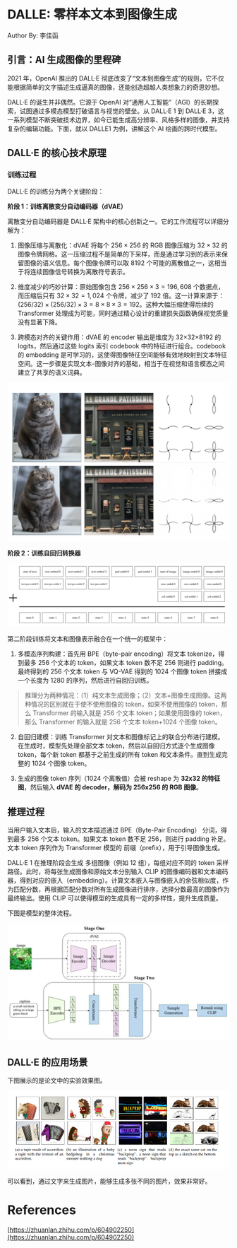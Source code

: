 # DALLE: 零样本文本到图像生成

Author By: 李佳函

## 引言：AI 生成图像的里程碑

2021 年，OpenAI 推出的 DALL·E 彻底改变了“文本到图像生成”的规则，它不仅能根据简单的文字描述生成逼真的图像，还能创造超越人类想象力的奇思妙想。

DALL·E 的诞生并非偶然。它源于 OpenAI 对“通用人工智能”（AGI）的长期探索，试图通过多模态模型打破语言与视觉的壁垒。从 DALL·E 1 到 DALL·E 3，这一系列模型不断突破技术边界，如今已能生成高分辨率、风格多样的图像，并支持复杂的编辑功能。下面，就以 DALLE1 为例，讲解这个 AI 绘画的跨时代模型。

## DALL·E 的核心技术原理

### 训练过程

DALL·E 的训练分为两个关键阶段：

**阶段 1：训练离散变分自动编码器（dVAE）**

离散变分自动编码器是 DALL·E 架构中的核心创新之一。它的工作流程可以详细分解为：

1. 图像压缩与离散化：dVAE 将每个 $256×256$ 的 RGB 图像压缩为 $32×32$ 的图像令牌网格。这一压缩过程不是简单的下采样，而是通过学习到的表示来保留图像的语义信息。每个图像令牌可以取 $8192$ 个可能的离散值之一，这相当于将连续图像信号转换为离散符号表示。

2. 维度减少的巧妙计算：原始图像包含 $256×256×3=196,608$ 个数据点，而压缩后只有 $32×32=1,024$ 个令牌，减少了 192 倍。这一计算来源于：$(256/32)×(256/32)×3 = 8×8×3 = 192$。这种大幅压缩使得后续的 Transformer 处理成为可能，同时通过精心设计的重建损失函数确保视觉质量没有显著下降。

3. 跨模态对齐的关键作用：dVAE 的 encoder 输出是维度为 32×32×8192 的 logits，然后通过这些 logits 索引 codebook 中的特征进行组合。codebook 的 embedding 是可学习的，这使得图像特征空间能够有效地映射到文本特征空间。这一步骤是实现文本-图像对齐的基础，相当于在视觉和语言模态之间建立了共享的语义词典。

![alt text](./images/03DALLE01.png)

**阶段 2：训练自回归转换器**

![alt text](./images/03DALLE02.png)

第二阶段训练将文本和图像表示融合在一个统一的框架中：

1. 多模态序列构建：首先用 BPE（byte-pair encoding）将文本 tokenize，得到最多 256 个文本的 token，如果文本 token 数不足 256 则进行 padding。最终得到的 256 个文本 token 与 VQ-VAE 得到的 1024 个图像 token 拼接成一个长度为 1280 的序列，然后进行自回归训练。

> 推理分为两种情况：（1）纯文本生成图像；（2）文本+图像生成图像。这两种情况的区别就在于使不使用图像的 token，如果不使用图像的 token，那么 Transformer 的输入就是 256 个文本 token；如果使用图像的 token，那么 Transformer 的输入就是 256 个文本 token+1024 个图像 token。

2. 自回归建模：训练 Transformer 对文本和图像标记上的联合分布进行建模。在生成时，模型先处理全部文本 token，然后以自回归方式逐个生成图像 token，每个新 token 都基于之前生成的所有 token 和文本条件。直到生成完整的 1024 个图像 token。

3. 生成的图像 token 序列（1024 个离散值）会被 reshape 为 **32x32 的特征图**，然后输入 **dVAE 的 decoder，解码为 256x256 的 RGB 图像**。

## 推理过程

当用户输入文本后，输入的文本描述通过 BPE（Byte-Pair Encoding） 分词，得到最多 256 个文本 token。如果文本 token 数不足 256，则进行 padding 补足。文本 token 序列作为 Transformer 模型的 前缀（prefix），用于引导图像生成。

DALL·E 1 在推理阶段会生成 多组图像（例如 12 组），每组对应不同的 token 采样路径。此时，将每张生成图像和原始文本分别输入 CLIP 的图像编码器和文本编码器，得到对应的嵌入（embedding）。计算文本嵌入与图像嵌入的余弦相似度，作为匹配分数，再根据匹配分数对所有生成图像进行排序，选择分数最高的图像作为最终输出。使用 CLIP 可以使得模型的生成具有一定的多样性，提升生成质量。

下图是模型的整体流程。

![alt text](./images/03DALLE03.png)

## DALL·E 的应用场景

下图展示的是论文中的实验效果图。

![alt text](./images/03DALLE04.png)

可以看到，通过文字来生成图片，能够生成多张不同的图片，效果非常好。

# References

[https://zhuanlan.zhihu.com/p/604902250](https://zhuanlan.zhihu.com/p/604902250)